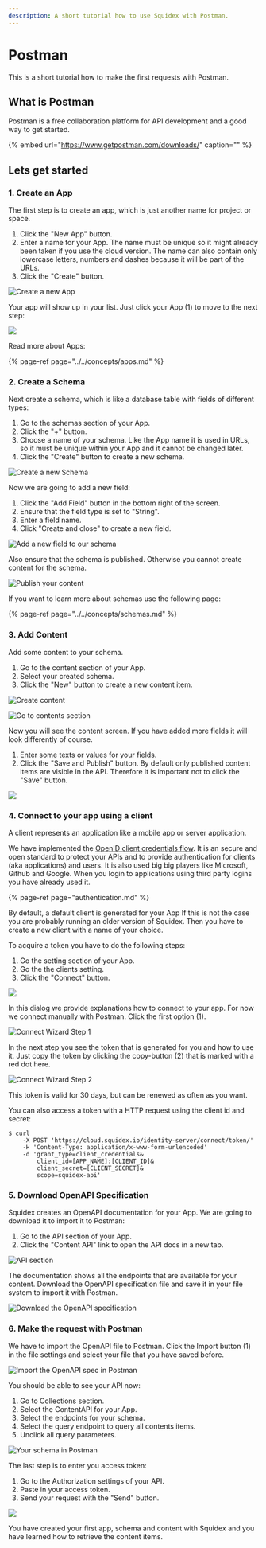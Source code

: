 ```yaml
---
description: A short tutorial how to use Squidex with Postman.
---
```


# Postman

This is a short tutorial how to make the first requests with Postman.

## What is Postman

Postman is a free collaboration platform for API development and a good way to get started.

{% embed url="https://www.getpostman.com/downloads/" caption="" %}

## Lets get started

### 1. Create an App

The first step is to create an app, which is just another name for project or space.

1. Click the "New App" button.
2. Enter a name for your App. The name must be unique so it might already been taken if you use the cloud version. The name can also contain only lowercase letters, numbers and dashes because it will be part of the URLs.
3. Click the "Create" button.

![Create a new App](../../../.gitbook/assets/image%20%2867%29.png)

Your app will show up in your list. Just click your App \(1\) to move to the next step:

![](../../../.gitbook/assets/image%20%2859%29.png)

Read more about Apps:

{% page-ref page="../../concepts/apps.md" %}

### 2. Create a Schema

Next create a schema, which is like a database table with fields of different types:

1. Go to the schemas section of your App.
2. Click the "+" button.
3. Choose a name of your schema. Like the App name it is used in URLs, so it must be unique within your App and it cannot be changed later.
4. Click the "Create" button to create a new schema.

![Create a new Schema](../../../.gitbook/assets/image%20%2855%29.png)

Now we are going to add a new field:

1. Click the "Add Field" button in the bottom right of the screen.
2. Ensure that the field type is set to "String".
3. Enter a field name.
4. Click "Create and close" to create a new field.

![Add a new field to our schema](../../../.gitbook/assets/image%20%2869%29.png)

Also ensure that the schema is published. Otherwise you cannot create content for the schema.

![Publish your content](../../../.gitbook/assets/image%20%2851%29.png)

If you want to learn more about schemas use the following page:

{% page-ref page="../../concepts/schemas.md" %}

### 3. Add Content

Add some content to your schema.

1. Go to the content section of your App.
2. Select your created schema.
3. Click the "New" button to create a new content item.

![Create content](../../../.gitbook/assets/image%20%2862%29.png)

![Go to contents section](../../../.gitbook/assets/contents%20%281%29.png)

Now you will see the content screen. If you have added more fields it will look differently of course.

1. Enter some texts or values for your fields.
2. Click the "Save and Publish" button. By default only published content items are visible in the API. Therefore it is important not to click the "Save" button.

![](../../../.gitbook/assets/image%20%2852%29.png)

### 4. Connect to your app using a client

A client represents an application like a mobile app or server application.

We have implemented the [OpenID client credentials flow](https://docs.axway.com/u/documentation/api_gateway/7.5.3/webhelp_portal_oauth/Content/OAuthGuideTopics/oauth_flows_client_credentials.). It is an secure and open standard to protect your APIs and to provide authentication for clients \(aka applications\) and users. It is also used big big players like Microsoft, Github and Google. When you login to applications using third party logins you have already used it.

{% page-ref page="authentication.md" %}

By default, a default client is generated for your App If this is not the case you are probably running an older version of Squidex. Then you have to create a new client with a name of your choice.

To acquire a token you have to do the following steps:

1. Go the setting section of your App.
2. Go the the clients setting.
3. Click the "Connect" button.

![](../../../.gitbook/assets/image%20%2865%29.png)

In this dialog we provide explanations how to connect to your app. For now we connect manually with Postman. Click the first option \(1\).

![Connect Wizard Step 1](../../../.gitbook/assets/image%20%2853%29.png)

In the next step you see the token that is generated for you and how to use it. Just copy the token by clicking the copy-button \(2\) that is marked with a red dot here.

![Connect Wizard Step 2](../../../.gitbook/assets/image%20%2864%29.png)

This token is valid for 30 days, but can be renewed as often as you want.

You can also access a token with a HTTP request using the client id and secret:

```text
$ curl
    -X POST 'https://cloud.squidex.io/identity-server/connect/token/' 
    -H 'Content-Type: application/x-www-form-urlencoded' 
    -d 'grant_type=client_credentials&
        client_id=[APP_NAME]:[CLIENT_ID]&
        client_secret=[CLIENT_SECRET]&
        scope=squidex-api'
```

### 5. Download OpenAPI Specification

Squidex creates an OpenAPI documentation for your App. We are going to download it to import it to Postman:

1. Go to the API section of your App.
2. Click the "Content API" link to open the API docs in a new tab.

![API section](../../../.gitbook/assets/image%20%2863%29.png)

The documentation shows all the endpoints that are available for your content. Download the OpenAPI specification file and save it in your file system to import it with Postman.

![Download the OpenAPI specification](../../../.gitbook/assets/image%20%2868%29.png)

### 6. Make the request with Postman

We have to import the OpenAPI file to Postman. Click the Import button \(1\) in the file settings and select your file that you have saved before.

![Import the OpenAPI spec in Postman](../../../.gitbook/assets/image%20%2854%29.png)

You should be able to see your API now:

1. Go to Collections section.
2. Select the ContentAPI for your App.
3. Select the endpoints for your schema.
4. Select the query endpoint to query all contents items.
5. Unclick all query parameters.

![Your schema in Postman](../../../.gitbook/assets/image%20%2866%29.png)

The last step is to enter you access token:

1. Go to the Authorization settings of your API.
2. Paste in your access token.
3. Send your request with the "Send" button.

![](../../../.gitbook/assets/image%20%2849%29.png)

You have created your first app, schema and content with Squidex and you have learned how to retrieve the content items.

